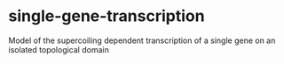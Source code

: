 # single-gene-transcription
Model of the supercoiling dependent transcription of a single gene on an isolated topological domain
